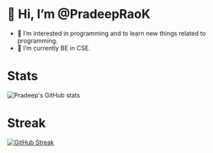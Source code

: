 
# 👋 Hi, I’m @PradeepRaoK

- 👀 I’m interested in programming and to learn new things related to programming.
- 🌱 I’m currently BE in CSE.

# Stats

![Pradeep's GitHub stats](https://github-readme-stats.vercel.app/api?username=PradeepRaoK&show_icons=true&theme=algolia)

# Streak 

[![GitHub Streak](https://github-readme-streak-stats.herokuapp.com/?user=PradeepRaoK&theme=algolia)](https://git.io/streak-stats)


